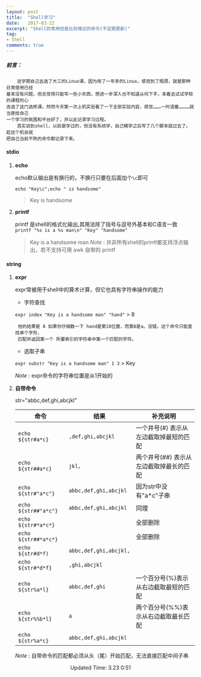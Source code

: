 ```yaml
---
layout: post
title:  "Shell学习"
date:   2017-03-22
excerpt: "Shell的常用但是比较难记的命令(不定期更新)"
tag:
- Shell
comments: true
---
```


##### 前言：

        这学期自己去选了大三的Linux课，因为用了一年多的Linux，感觉到了瓶颈，就是那种日常使用已经
    基本没有问题，但总觉得只能写一些小东西，想进一步深入也不知道从何下手，本着去试试学校的课程的心
    态选了这门选修课。然而今天第一次上机实验看了一下全部实验内容，感觉………一时语塞…………就当是给自己
    一个学习的氛围和平台好了，并以此记录学习过程。
        其实说到shell，以前是学过的，但没有系统学，自己瞎学之后写了几个脚本就过去了。趁这个机会就
    把自己当前不熟的命令都记录下来。


#### stdio
1. **echo**

   echo默认输出是有换行的，不换行只要在后面加个`\c`即可

   `echo "Key\c";echo " is handsome"`
   > Key is handsome
2. **printf**

   printf 是shell的格式化输出,其用法除了括号与逗号外基本和C语言一致
   `printf "%s is a %s man\n" "Key" "handsome"`
   > Key is a handsome man
   *Note* : 并非所有shell的printf都支持浮点输出，若不支持可用 awk 自带的 printf

#### string
1. **expr**

   expr常被用于shell中的算术计算，但它也具有字符串操作的能力
   + 字符查找

   `expr index "Key is a handsome man" "hand"`
        > 8
        
        他的结果是 8 如果你仔细数一下 hand是第10位置，而第8是a。没错，这个命令只能查找单个字符，
        匹配并返回第一个 所要索引的字符串中第一个匹配的字符。
   + 选取子串

   `expr substr "Key is a handsome man" 1 3`
        > Key

   *Note* : expr命令的字符串位置是从1开始的

2. **自带命令**

    str="abbc,def,ghi,abcjkl"

    命令              | 结果                 |补充说明
    ------------------|----------------------|--------
    `echo ${str#a*c}` | `,def,ghi,abcjkl`    | 一个井号(#) 表示从左边截取掉最短的匹配 
    `echo ${str##a*c}`   |  `jkl，`               |两个井号(##) 表示从左边截取掉最长的匹配
    `echo ${str#"a*c"}`  |  `abbc,def,ghi,abcjkl`| 因为str中没有"a*c"子串
    `echo ${str##"a*c"}` |  `abbc,def,ghi,abcjkl`| 同理
    `echo ${str#*a*c*}` |                     |全部删除
    `echo ${str##*a*c*}` |                    |全部删除 
    `echo ${str#d*f)`    |  `abbc,def,ghi,abcjkl,`|
    `echo ${str#*d*f}`  |  `,ghi,abcjkl`|
    `echo ${str%a*l}`    |  `abbc,def,ghi`|  一个百分号(%)表示从右边截取最短的匹配
    `echo ${str%%b*l}`   |  `a`  | 两个百分号(%%)表示从右边截取最长匹配
    `echo ${str%a*c}`   | `abbc,def,ghi,abcjkl`|

    *Note* : 自带命令的匹配都必须从头（尾）开始匹配，无法直接匹配中间子串

<center>Updated Time: 3.23 0:51</center>
